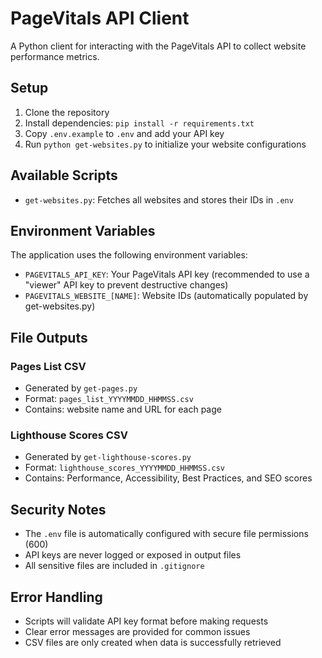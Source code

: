 # PageVitals API Client

A Python client for interacting with the PageVitals API to collect website performance metrics.

## Setup

1. Clone the repository
2. Install dependencies: `pip install -r requirements.txt`
3. Copy `.env.example` to `.env` and add your API key
4. Run `python get-websites.py` to initialize your website configurations

## Available Scripts

- `get-websites.py`: Fetches all websites and stores their IDs in `.env`

## Environment Variables

The application uses the following environment variables:

- `PAGEVITALS_API_KEY`: Your PageVitals API key (recommended to use a "viewer" API key to prevent destructive changes)
- `PAGEVITALS_WEBSITE_[NAME]`: Website IDs (automatically populated by get-websites.py)

## File Outputs

### Pages List CSV
- Generated by `get-pages.py`
- Format: `pages_list_YYYYMMDD_HHMMSS.csv`
- Contains: website name and URL for each page

### Lighthouse Scores CSV
- Generated by `get-lighthouse-scores.py`
- Format: `lighthouse_scores_YYYYMMDD_HHMMSS.csv`
- Contains: Performance, Accessibility, Best Practices, and SEO scores

## Security Notes

- The `.env` file is automatically configured with secure file permissions (600)
- API keys are never logged or exposed in output files
- All sensitive files are included in `.gitignore`

## Error Handling

- Scripts will validate API key format before making requests
- Clear error messages are provided for common issues
- CSV files are only created when data is successfully retrieved